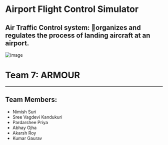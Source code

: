 # Airport Flight Control Simulator
## Air Traffic Control system: organizes and regulates the process of landing aircraft at an airport. 
![image](https://user-images.githubusercontent.com/96266798/199914748-6d528a45-446d-4118-956d-b87979f1704a.png)

#  Team 7: ARMOUR
- - - -


## Team Members:
* Nimish Suri
* Sree Vagdevi Kandukuri
* Pardarshee Priya
* Abhay Ojha
* Akarsh Roy
* Kumar Gaurav 

 

